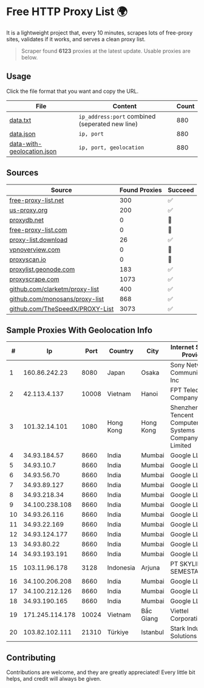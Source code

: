 
# Free HTTP Proxy List 🌍

It is a lightweight project that, every 10 minutes, scrapes lots of free-proxy sites, validates if it works, and serves a clean proxy list.


> Scraper found **6123** proxies at the latest update. Usable proxies are below.

## Usage

Click the file format that you want and copy the URL.


|File|Content|Count|
|----|-------|-----|
|[data.txt](https://raw.githubusercontent.com/themiralay/Proxy-List-World/master/data.txt)|`ip_address:port` combined (seperated new line)|880|
|[data.json](https://raw.githubusercontent.com/themiralay/Proxy-List-World/master/data.json)|`ip, port`|880|
|[data-with-geolocation.json](https://raw.githubusercontent.com/themiralay/Proxy-List-World/master/data-with-geolocation.json)|`ip, port, geolocation`|880|

## Sources

|Source|Found Proxies|Succeed|
|------|-------------|-------|
|[free-proxy-list.net](https://free-proxy-list.net)|300|✅|
|[us-proxy.org](https://www.us-proxy.org)|200|✅|
|[proxydb.net](http://proxydb.net)|0|🚫|
|[free-proxy-list.com](https://free-proxy-list.com/?page=&port=&type%5B%5D=http&type%5B%5D=https&up_time=0&search=Search)|0|🚫|
|[proxy-list.download](https://www.proxy-list.download/HTTP)|26|✅|
|[vpnoverview.com](https://vpnoverview.com/privacy/anonymous-browsing/free-proxy-servers)|0|🚫|
|[proxyscan.io](https://www.proxyscan.io)|0|🚫|
|[proxylist.geonode.com](https://proxylist.geonode.com/api/proxy-list?limit=300&page=1&sort_by=lastChecked&sort_type=desc&protocols=http,https)|183|✅|
|[proxyscrape.com](https://api.proxyscrape.com/v2/?request=displayproxies&protocol=http&timeout=10000&country=all&ssl=all&anonymity=all)|1073|✅|
|[github.com/clarketm/proxy-list](https://raw.githubusercontent.com/clarketm/proxy-list/master/proxy-list-raw.txt)|400|✅|
|[github.com/monosans/proxy-list](https://raw.githubusercontent.com/monosans/proxy-list/main/proxies/http.txt)|868|✅|
|[github.com/TheSpeedX/PROXY-List](https://raw.githubusercontent.com/TheSpeedX/PROXY-List/master/http.txt)|3073|✅|


## Sample Proxies With Geolocation Info

|#|Ip|Port|Country|City|Internet Service Provider|
|-|--|----|-------|----|-------------------------|
|1|160.86.242.23|8080|Japan|Osaka|Sony Network Communications Inc|
|2|42.113.4.137|10008|Vietnam|Hanoi|FPT Telecom Company|
|3|101.32.14.101|1080|Hong Kong|Hong Kong|Shenzhen Tencent Computer Systems Company Limited|
|4|34.93.184.57|8660|India|Mumbai|Google LLC|
|5|34.93.10.7|8660|India|Mumbai|Google LLC|
|6|34.93.56.70|8660|India|Mumbai|Google LLC|
|7|34.93.89.127|8660|India|Mumbai|Google LLC|
|8|34.93.218.34|8660|India|Mumbai|Google LLC|
|9|34.100.238.108|8660|India|Mumbai|Google LLC|
|10|34.93.26.116|8660|India|Mumbai|Google LLC|
|11|34.93.22.169|8660|India|Mumbai|Google LLC|
|12|34.93.124.177|8660|India|Mumbai|Google LLC|
|13|34.93.80.22|8660|India|Mumbai|Google LLC|
|14|34.93.193.191|8660|India|Mumbai|Google LLC|
|15|103.11.96.178|3128|Indonesia|Arjuna|PT SKYLINE SEMESTA|
|16|34.100.206.208|8660|India|Mumbai|Google LLC|
|17|34.100.212.126|8660|India|Mumbai|Google LLC|
|18|34.93.190.165|8660|India|Mumbai|Google LLC|
|19|171.245.114.178|10024|Vietnam|Bắc Giang|Viettel Corporation|
|20|103.82.102.111|21310|Türkiye|Istanbul|Stark Industries Solutions LTD|



## Contributing

Contributions are welcome, and they are greatly appreciated! Every
little bit helps, and credit will always be given.

